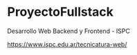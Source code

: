 # ProyectoFullstack
Desarrollo Web Backend y Frontend - ISPC

https://www.ispc.edu.ar/tecnicatura-web/

